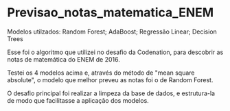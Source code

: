 # Previsao_notas_matematica_ENEM
Modelos utilzados: Random Forest; AdaBoost; Regressão Linear; Decision Trees

Esse foi o algoritmo que utilizei no desafio da Codenation, para descobrir as notas de matemática do ENEM de 2016.

Testei os 4 modelos acima e, através do método de "mean square absolute", o modelo que melhor preveu as notas foi o de Random Forest.

O desafio principal foi realizar a limpeza da base de dados, e estrutura-la de modo que facilitasse a aplicação dos modelos.
